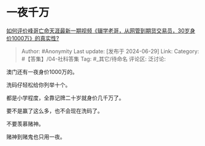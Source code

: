 # 一夜千万
[如何评价峰哥亡命天涯最新一期视频《辍学老哥，从网管到期货交易员，30岁身价1000万》的真实性?](https://www.zhihu.com/question/659355007/answer/3545630079)

> Author: #Anonymity
> Last update: [发布于 2024-06-29]
> Link:
> Category: #【答集】/04-社科答集 
> Tag: #_其它/待命名 
> 评论区:
> 泛讨论:

澳门还有一夜身价1000万的。

洗码仔轻松给你列举十个。

都是小学程度，全靠记牌二十岁就身价几千万了。

要不是赢了这么多，也不会现在洗码了。

不要羡慕赌神。

赌神到赌鬼也只用一夜。
